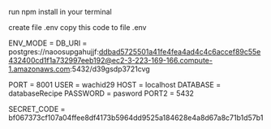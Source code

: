 run npm install in your terminal

create file .env copy this code to file .env

ENV_MODE =
DB_URI = postgres://naoosupgahujjf:ddbad5725501a41fe4fea4ad4c4c6accef89c55e432400cd1f1a732997eeb192@ec2-3-223-169-166.compute-1.amazonaws.com:5432/d39gsdp3721cvg

PORT = 8001
USER = wachid29
HOST = localhost
DATABASE = databaseRecipe
PASSWORD = pasword
PORT2 = 5432

SECRET_CODE = bf067373cf107a04ffee8df4173b5964dd9525a184628e4a8d67a8c71b1d57b1

